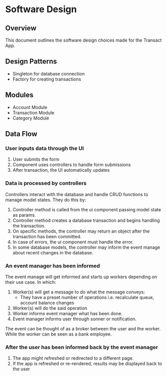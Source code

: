 # Software Design

## Overview
This document outlines the software design choices made for the Transact App.

## Design Patterns
- Singleton for database connection
- Factory for creating transactions

## Modules
- Account Module
- Transaction Module
- Category Module

## Data Flow
### User inputs data through the UI
1. User submits the form
2. Component uses controllers to handle form submissions
3. After transaction, the UI automatically updates

### Data is processed by controllers
Controllers interact with the database and handle CRUD functions to manage model states. They do this by:
1. Controller method is called from the ui component passing model state as params.
2. Controller method creates a database transaction and begins handling the transaction.
3. On specific methods, the controller may return an object after the transaction has been committed.
4. In case of errors, the ui component must handle the error.
5. In some database models, the controller may inform the event manage about recent changes in the database.

### An event manager has been informed
The event manage will get informed and starts up workers depending on their use case. In which:

1. Worker(s) will get a message to do what the message conveys:
    - They have a preset number of operations i.e. recalculate queue, account balance changes
2. Worker(s) will do the said operation
3. Worker informs event manager what has been done.
4. Event manager informs user through sonner or notification.

The event can be thought of as a broker between the user and the worker. While the worker can be seen as a bank employee.

### After the user has been informed back by the event manager
1. The app might refreshed or redirected to a different page.
2. If the app is refreshed or re-rendered, results may be displayed back to the user